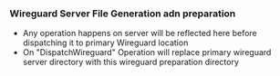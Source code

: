 ### Wireguard Server File Generation adn preparation

* Any operation happens on server will be reflected here before dispatching it to primary Wireguard location
* On "DispatchWireguard" Operation will replace primary wireguard server directory with this wireguard preparation directory
